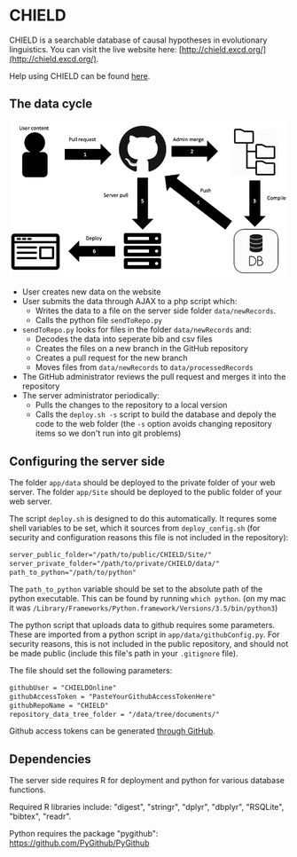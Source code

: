 # CHIELD

CHIELD is a searchable database of causal hypotheses in evolutionary linguistics.  You can visit the live website here: [http://chield.excd.org/](http://chield.excd.org/).

Help using CHIELD can be found [here](https://chield.excd.org/help.html).

## The data cycle

![alt text](https://raw.githubusercontent.com/CHIELDOnline/CHIELD/master/misc/DevelopmentCycle.png)

-  User creates new data on the website
-  User submits the data through AJAX to a php script which:
    -  Writes the data to a file on the server side folder `data/newRecords`.
    -  Calls the python file `sendToRepo.py`
-  `sendToRepo.py` looks for files in the folder `data/newRecords` and:
    -  Decodes the data into seperate bib and csv files
    -  Creates the files on a new branch in the GitHub repository
    -  Creates a pull request for the new branch
    -  Moves files from `data/newRecords` to `data/processedRecords`
-  The GitHub administrator reviews the pull request and merges it into the repository
-  The server administrator periodically:
    -  Pulls the changes to the repository to a local version
    -  Calls the `deploy.sh -s` script to build the database and depoly the code to the web folder (the `-s` option avoids changing repository items so we don't run into git problems)



## Configuring the server side


The folder `app/data` should be deployed to the private folder of your web server.
The folder `app/Site` should be deployed to the public folder of your web server.

The script `deploy.sh` is designed to do this automatically.  It requres some shell variables to be set, which it sources from `deploy_config.sh` (for security and configuration reasons this file is not included in the repository):

```
server_public_folder="/path/to/public/CHIELD/Site/"
server_private_folder="/path/to/private/CHIELD/data/"
path_to_python="/path/to/python"
```

The `path_to_python` variable should be set to the absolute path of the python executable.  This can be found by running `which python`.  (on my mac it was `/Library/Frameworks/Python.framework/Versions/3.5/bin/python3`)

The python script that uploads data to github requires some parameters.  These are imported from a python script in `app/data/githubConfig.py`.  For security reasons, this is not included in the public repository, and should not be made public (include this file's path in your `.gitignore` file).

The file should set the following parameters:

```
githubUser = "CHIELDOnline"
githubAccessToken = "PasteYourGithubAccessTokenHere"
githubRepoName = "CHIELD"
repository_data_tree_folder = "/data/tree/documents/"
```

Github access tokens can be generated [through GitHub](https://help.github.com/articles/creating-a-personal-access-token-for-the-command-line/).

## Dependencies

The server side requires R for deployment and python for various database functions.

Required R libraries include: "digest", "stringr", "dplyr", "dbplyr", "RSQLite", "bibtex", "readr".

Python requires the package "pygithub": https://github.com/PyGithub/PyGithub